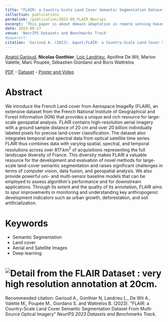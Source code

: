 ```yaml
---
title: "FLAIR: a Country-Scale Land Cover Semantic Segmentation Dataset From Multi-Source Optical Imagery"
collection: publications
permalink: /publication/2023-09_FLAIR_Neurips
excerpt: 'This paper is about domain adaptation in remote sensing based on using geographical coordinates of the patches.'
date: 2023-09-27
venue: 'NeurIPS Datasets and Benchmarks Track'
#paperurl: 
citation: 'Garioud A. (2023). &quot;FLAIR: a Country-Scale Land Cover Semantic Segmentation Dataset From Multi-Source Optical Imagery&quot; <i>NeurIPS Datasets and Benchmarks Track</i>.'
---
```


[Anatol Garioud](https://scholar.google.fr/citations?user=6c9QX2AAAAAJ&hl=fr), **Nicolas Gonthier**, [Loic Landrieu](https://loiclandrieu.com/), Apolline De Wit, Marion Valette, Marc Poupée, Sébastien Giordano and Boris Wattrelos

[PDF](https://arxiv.org/pdf/2310.13336.pdf) - [Dataset](https://ignf.github.io/FLAIR/) - [Poster and Video](https://neurips.cc/virtual/2023/poster/73621)

Abstract
======

 We introduce the French Land cover from Aerospace ImageRy (FLAIR), an extensive dataset from the French National Institute of Geographical and Forest Information (IGN) that provides a unique and rich resource for large-scale geospatial analysis. FLAIR contains high-resolution aerial imagery with a ground sample distance of 20 cm and over 20 billion individually labeled pixels for precise land-cover classification. The dataset also integrates temporal and spectral data from optical satellite time series.  FLAIR thus combines data with varying spatial, spectral, and temporal resolutions across over 817\:km$^2$ of acquisitions representing the full landscape diversity of France. This diversity makes FLAIR a valuable resource for the development and evaluation of novel methods for large-scale land-cover semantic segmentation and raises significant challenges in terms of computer vision, data fusion, and geospatial analysis. We also provide powerful uni- and multi-sensor baseline models that can be employed to assess algorithm's performance and for downstream applications.  Through its extent and the quality of its annotation, FLAIR aims to spur improvements in monitoring and understanding key anthropogenic development indicators such as urban growth, deforestation, and soil artificialization.

Keywords
======
* Semantic Segmentation
* Land cover
* Aerial and Satellite Images
* Deep learning

# ![Detail from the FLAIR Dataset : very high resolution annotation at 20cm.](https://ngonthier.github.io/images/flair.jpg)

Recommended citation: Garioud A., Gonthier N, Landrieu L., De Wit A., Valette M., Poupée M., Giordano S. and Wattrelos B. (2023). "FLAIR: a Country-Scale Land Cover Semantic Segmentation Dataset From Multi-Source Optical Imagery" <i>NeurIPS 2023 Datasets and Benchmarks Track</i>.

